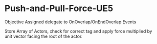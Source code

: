 # Push-and-Pull-Force-UE5
  

 Objective
  Assigned delegate to OnOverlap/OnEndOverlap Events
  
  Store Array of Actors, check for correct tag and apply force multiplied by unit vector facing the root of the actor. 
